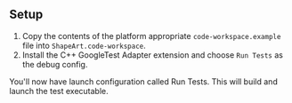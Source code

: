 ## Setup
1. Copy the contents of the platform appropriate `code-workspace.example` file into `ShapeArt.code-workspace`.
2. Install the C++ GoogleTest Adapter extension and choose `Run Tests` as the debug config.

You'll now have launch configuration called Run Tests. This will build and launch the test executable.
